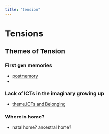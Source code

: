 ```yaml
---
title: "tension"
---
```

# Tensions

## Themes of Tension
### First gen memories
- [postmemory](001.Notes/postmemory.md) 
- 
### Lack of ICTs in the imaginary growing up
- [theme.ICTs and Belonging](009.Themes/Identity%20and%20Belonging/theme.ICTs%20and%20Belonging.md)
### Where is home? 
- natal home? ancestral home?